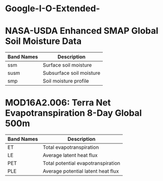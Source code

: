 # Google-I-O-Extended-

# NASA-USDA Enhanced SMAP Global Soil Moisture Data 
| Band Names  | Description |
| ------------- | ------------- |
| ssm  | Surface soil moisture |
| susm | Subsurface soil moisture |
|smp  | Soil moisture profile|

# MOD16A2.006: Terra Net Evapotranspiration 8-Day Global 500m

| Band Names  | Description |
| ------------- | ------------- |
| ET  | Total evapotranspiration|
| LE | Average latent heat flux|
|PET  | Total potential evapotranspiration|
|PLE  | Average potential latent heat flux|
